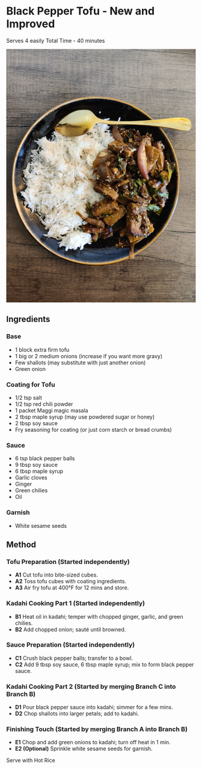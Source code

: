 # Black Pepper Tofu - New and Improved

Serves 4 easily
Total Time - 40 minutes

![black-pepper-tofu-arj](/images/black-pepper-tofu.jpg)

## Ingredients

### Base
- 1 block extra firm tofu
- 1 big or 2 medium onions (increase if you want more gravy)
- Few shallots (may substitute with just another onion)
- Green onion

### Coating for Tofu
- 1/2 tsp salt
- 1/2 tsp red chili powder
- 1 packet Maggi magic masala
- 2 tbsp maple syrup (may use powdered sugar or honey)
- 2 tbsp soy sauce
- Fry seasoning for coating (or just corn starch or bread crumbs)

### Sauce
- 6 tsp black pepper balls
- 9 tbsp soy sauce
- 6 tbsp maple syrup
- Garlic cloves
- Ginger
- Green chilies
- Oil

### Garnish
- White sesame seeds

## Method

### Tofu Preparation (Started independently)
- **A1** Cut tofu into bite-sized cubes.
- **A2** Toss tofu cubes with coating ingredients.
- **A3** Air fry tofu at 400°F for 12 mins and store.

### Kadahi Cooking Part 1 (Started independently)
- **B1** Heat oil in kadahi; temper with chopped ginger, garlic, and green chilies.
- **B2** Add chopped onion; sauté until browned.

### Sauce Preparation (Started independently)
- **C1** Crush black pepper balls; transfer to a bowl.
- **C2** Add 9 tbsp soy sauce, 6 tbsp maple syrup; mix to form black pepper sauce.

### Kadahi Cooking Part 2 (Started by merging Branch C into Branch B)
- **D1** Pour black pepper sauce into kadahi; simmer for a few mins.
- **D2** Chop shallots into larger petals; add to kadahi.

### Finishing Touch (Started by merging Branch A into Branch B)
- **E1** Chop and add green onions to kadahi; turn off heat in 1 min.
- **E2 (Optional)** Sprinkle white sesame seeds for garnish.

Serve with Hot Rice